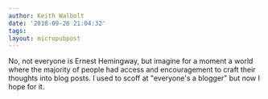 ```yaml
---
author: Keith Walbolt
date: '2018-09-26 21:04:32'
tags:
layout: micropubpost
---
```


No, not everyone is Ernest Hemingway, but imagine for a moment a world where the majority of people had access and encouragement to craft their thoughts into blog posts. I used to scoff at "everyone's a blogger" but now I hope for it. 